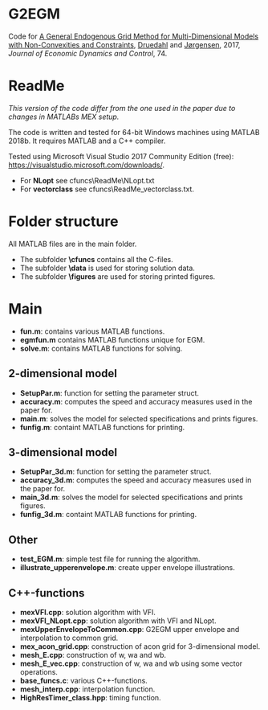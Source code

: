 # G2EGM

Code for [A General Endogenous Grid Method for Multi-Dimensional Models with Non-Convexities and Constraints](https://linkinghub.elsevier.com/retrieve/pii/S0165188916301920), [Druedahl](web.econ.ku.dk/druedahl) and [Jørgensen](http://www.tjeconomics.com/), 2017, *Journal of Economic Dynamics and Control*, 74.

# ReadMe 

*This version of the code differ from the one used in the paper due to changes in MATLABs MEX setup.*

The code is written and tested for 64-bit Windows machines using MATLAB 2018b.
It requires MATLAB and a C++ compiler.

Tested using Microsoft Visual Studio 2017 Community Edition (free):
https://visualstudio.microsoft.com/downloads/.

* For **NLopt** see cfuncs\ReadMe\NLopt.txt
* For **vectorclass** see cfuncs\ReadMe_vectorclass.txt.

# Folder structure 

All MATLAB files are in the main folder.

* The subfolder **\cfuncs** contains all the C-files.
* The subfolder **\data** is used for storing solution data.
* The subfolder **\figures** are used for storing printed figures.

# Main

* **fun.m**: contains various MATLAB functions.
* **egmfun.m** contains MATLAB functions unique for EGM.
* **solve.m**: contains MATLAB functions for solving.

## 2-dimensional model

* **SetupPar.m**: function for setting the parameter struct.
* **accuracy.m**: computes the speed and accuracy measures used in the paper for.
* **main.m**: solves the model for selected specifications and prints figures. 
* **funfig.m**: containt MATLAB functions for printing.

## 3-dimensional model

* **SetupPar_3d.m**: function for setting the parameter struct.
* **accuracy_3d.m**: computes the speed and accuracy measures used in the paper for.
* **main_3d.m**: solves the model for selected specifications and prints figures. 
* **funfig_3d.m**: containt MATLAB functions for printing.

## Other

* **test_EGM.m**: simple test file for running the algorithm.
* **illustrate_upperenvelope.m**: create upper envelope illustrations.

## C++-functions

* **mexVFI.cpp**: solution algorithm with VFI.
* **mexVFI_NLopt.cpp**: solution algorithm with VFI and NLopt.
* **mexUpperEnvelopeToCommon.cpp**: G2EGM upper envelope and interpolation to common grid.
* **mex_acon_grid.cpp**: construction of acon grid for 3-dimensional model.
* **mesh_E.cpp**: construction of w, wa and wb.
* **mesh_E_vec.cpp**: construction of w, wa and wb using some vector operations.
* **base_funcs.c**: various C++-functions.
* **mesh_interp.cpp**: interpolation function.
* **HighResTimer_class.hpp**: timing function.
